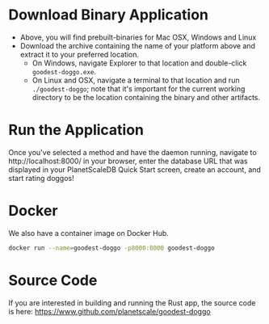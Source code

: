 
Download Binary Application
===========================

* Above, you will find prebuilt-binaries for Mac OSX, Windows and Linux
* Download the archive containing the name of your platform above and extract it to your preferred location.
  * On Windows, navigate Explorer to that location and double-click `goodest-doggo.exe`.
  * On Linux and OSX, navigate a terminal to that location and run `./goodest-doggo`; note that it's important for the current working directory to be the location containing the binary and other artifacts.


Run the Application
===================
Once you've selected a method and have the daemon running, navigate to http://localhost:8000/ in your browser, enter the database URL that was displayed in your PlanetScaleDB Quick Start screen, create an account, and start rating doggos!

Docker
======

We also have a container image on Docker Hub.

```bash
docker run --name=goodest-doggo -p8000:8000 goodest-doggo
```

Source Code
===========
If you are interested in building and running the Rust app, the source code is here: https://www.github.com/planetscale/goodest-doggo 







